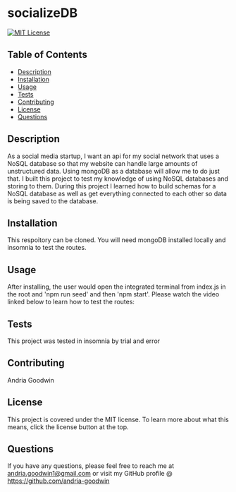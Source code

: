 # socializeDB

[![MIT License](https://img.shields.io/badge/License-MIT-blue.svg)](https://mit-license.org/)

## Table of Contents
* [Description](#description)
* [Installation](#installation)
* [Usage](#usage)
* [Tests](#tests)
* [Contributing](#contributing)
* [License](#license)
* [Questions](#questions)

## Description
As a social media startup, I want an api for my social network that uses a NoSQL database so that my website can handle large amounts of unstructured data. Using mongoDB as a database will allow  me to do just that. I built this project to test my knowledge of using NoSQL databases and storing to them. During this project I learned how to build schemas for a NoSQL database as well as get everything connected to each other so data is being saved to the database.

## Installation
This respoitory can be cloned. You will need mongoDB installed locally and insomnia to test the routes.

## Usage
After installing, the user would open the integrated terminal from index.js in the root and 'npm run seed' and then 'npm start'. Please watch the video linked below to learn how to test the routes:



## Tests
This project was tested in insomnia by trial and error

## Contributing
Andria Goodwin

## License
This project is covered under the MIT license. To learn more about what this means, click the license button at the top.

## Questions
If you have any questions, please feel free to reach me at andria.goodwin1@gmail.com or visit my GitHub profile @ https://github.com/andria-goodwin